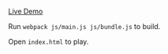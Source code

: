 [Live Demo](https://www.jruwin.com/snek)

Run `webpack js/main.js js/bundle.js` to build.

Open `index.html` to play.
